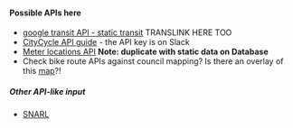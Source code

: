 
#### Possible APIs here
* [google transit API - static transit](https://developers.google.com/transit/gtfs/reference/) TRANSLINK HERE TOO
* [CityCycle API guide](https://developer.jcdecaux.com/#/opendata/vls?page=getstarted) - the API key is on Slack
* [Meter locations API](https://www.data.brisbane.qld.gov.au/data/dataset/brisbane-parking-meters/resource/1f951eb6-f2e8-4a8a-a5e0-98d744ea719b) __Note: duplicate with static data on Database__
* Check bike route APIs against council mapping? Is there an overlay of this [map](https://www.brisbane.qld.gov.au/planning-building/planning-guidelines-tools/brisbane-city-plan-2014/city-plan-2014-mapping/bicycle-network)?!

##### Other API-like input
* [SNARL](http://queensland.snarl.com.au/map)
